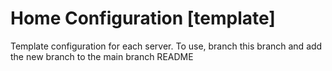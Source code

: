 # Home Configuration [template]
Template configuration for each server. To use, branch this branch and add the new branch to the main branch README